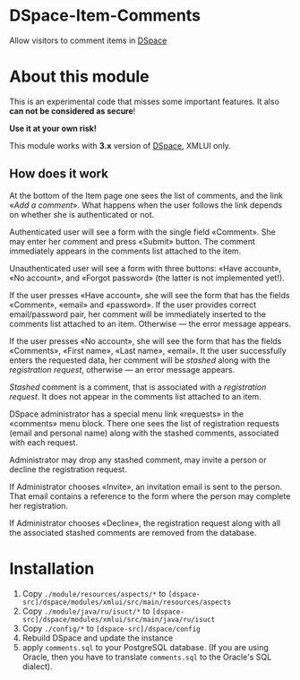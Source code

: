 # DSpace-Item-Comments

Allow visitors to comment items in [DSpace](http://dspace.org)

# About this module

This is an experimental code that misses some important features. It also
**can not be considered as secure**!

**Use it at your own risk!**

This module works with **3.x** version of [DSpace](http://dspace.org),
XMLUI only. 

## How does it work

At the bottom of the Item page one sees the list of comments, and the link
«*Add a comment*». What happens when the user follows the link depends on
whether she is authenticated or not.

Authenticated user will see a form
with the single field «Comment». She may enter her comment and press «Submit»
button. The comment immediately appears in the comments list attached to
the item.

Unauthenticated user will see a form with three buttons: «Have account»,
«No account», and «Forgot password» (the latter is not implemented yet!).

If the user presses «Have account», she will see the form that has the fields
«Comment», «email» and «password». If the user provides correct email/password pair,
her comment will be immediately inserted to the comments list attached to an item.
Otherwise — the error message appears.

If the user presses «No account», she will see the form that has the fields
«Comments», «First name», «Last name», «email». It the user successfully enters
the requested data, her comment will be *stashed* along with the *registration request*,
otherwise — an error message appears.

*Stashed* comment is a comment, that is associated with a *registration request*. It
does not appear in the comments list attached to an item.

DSpace administrator has a special menu link «requests» in the «comments» menu block.
There one sees the list of registration requests (email and personal name) along with the stashed
comments, associated with each request.

Administrator may drop any stashed comment, may invite a person or decline the registration
request. 

If Administrator chooses «Invite», an invitation email is sent to the person. That email
contains a reference to the form where the person may complete her registration.

If Administrator chooses «Decline», the registration request along with all the associated
stashed comments are removed from the database.

# Installation

1. Copy `./module/resources/aspects/*` to `[dspace-src]/dspace/modules/xmlui/src/main/resources/aspects`
2. Copy `./module/java/ru/isuct/*` to `[dspace-src]/dspace/modules/xmlui/src/main/java/ru/isuct`
3. Copy `./config/*` to `[dspace-src]/dspace/config`
4. Rebuild DSpace and update the instance
5. apply `comments.sql` to your PostgreSQL database. (If you are using Oracle, then you have to translate
`comments.sql` to the Oracle's SQL dialect).

